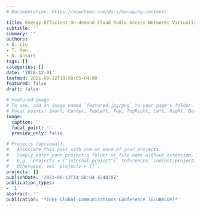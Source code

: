 ```yaml
---
# Documentation: https://wowchemy.com/docs/managing-content/

title: Energy-Efficient On-demand Cloud Radio Access Networks Virtualization
subtitle: ''
summary: ''
authors:
- Q. Liu
- T. Han
- N. Ansari
tags: []
categories: []
date: '2018-12-01'
lastmod: 2021-08-12T10:58:05-04:00
featured: false
draft: false

# Featured image
# To use, add an image named `featured.jpg/png` to your page's folder.
# Focal points: Smart, Center, TopLeft, Top, TopRight, Left, Right, BottomLeft, Bottom, BottomRight.
image:
  caption: ''
  focal_point: ''
  preview_only: false

# Projects (optional).
#   Associate this post with one or more of your projects.
#   Simply enter your project's folder or file name without extension.
#   E.g. `projects = ["internal-project"]` references `content/project/deep-learning/index.md`.
#   Otherwise, set `projects = []`.
projects: []
publishDate: '2021-08-12T14:58:04.424870Z'
publication_types:
- '1'
abstract: ''
publication: '*IEEE Global Communications Conference (GLOBECOM)*'
---
```

